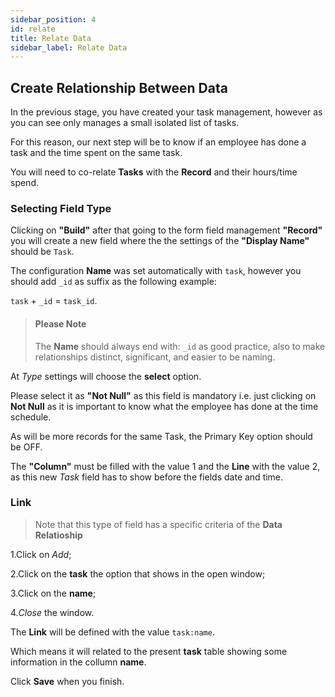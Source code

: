 ```yaml
---
sidebar_position: 4
id: relate
title: Relate Data
sidebar_label: Relate Data
---
```


## Create Relationship Between Data 

In the previous stage, you have created your task management, however as you can see only manages a small isolated list of tasks.

For this reason, our next step will be to know if an employee has done a task and the time spent on the same task.

You will need to co-relate **Tasks** with the **Record** and their hours/time spend.

### Selecting Field Type

Clicking on **"Build"** after that going to the form field management **"Record"** you will create a new field where the the settings of the **"Display Name"** should be `Task`.

The configuration **Name** was set automatically with `task`, however you should add `_id` as suffix as the following example:

`task` + `_id` = `task_id`.

> #### Please Note
> The **Name** should always end with: `_id` as good practice, also to make relationships distinct, significant, and easier to be naming.

At _Type_ settings will choose the **select** option.

Please select it as  **"Not Null"** as this field is mandatory i.e. just clicking on **Not Null** as it is important to know what the employee has done at the time schedule.

As will be more records for the same Task, the Primary Key option should be OFF.

The **"Column"** must be filled with the value 1 and the **Line** with the value 2, as this new _Task_ field has to show before the fields date and time.

### Link

>Note that this type of field has a specific criteria of the **Data Relatioship**

1.Click on _Add_;

2.Click on the **task** the option that shows in the open window;

3.Click on the **name**;

4._Close_ the window.

The **Link** will be defined with the value `task:name`.

Which means it will related to the present **task** table showing some information in the collumn **name**.

Click **Save** when you finish.
